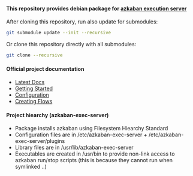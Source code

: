 #### This repository provides debian package for [azkaban execution server](http://azkaban.github.io/azkaban/docs/latest/#executor-setup) 

After cloning this repository, run also update for submodules:
```bash
git submodule update --init --recursive
```

Or clone this repository directly with all submodules:
```bash
git clone --recursive
```

#### Official project documentation
 - [Latest Docs](http://azkaban.github.io/azkaban/docs/latest/)
 - [Getting Started](http://azkaban.github.io/azkaban/docs/latest/#getting-started)
 - [Configuration](http://azkaban.github.io/azkaban/docs/latest/#configuration)
 - [Creating Flows](http://azkaban.github.io/azkaban/docs/latest/#creating-flows)

#### Project hiearchy (azkaban-exec-server)

 - Package installs azkaban using Filesystem Hiearchy Standard
 - Configuration files are in /etc/azkaban-exec-server + /etc/azkaban-exec-server/plugins
 - Library files are in /usr/lib/azkaban-exec-server
 - Executables are created in /usr/bin to provide non-link access to azkaban run/stop scripts (this is because they cannot run when symlinked ..)
